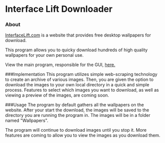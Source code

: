 # Interface Lift Downloader

### About
[InterfaceLift.com](https://interfacelift.com/wallpaper/downloads/date/any/) is a website that provides free desktop wallpapers for download.

This program allows you to quicky download hundreds of high quality wallpapers for your own personal use.

View the main program, responsible for the GUI,  [here.](https://github.com/KevinRamsunder/interfacelift-downloader/blob/master/src/GUI/InterfaceLiftDownloader.java)

###Implementation
This program utilizes simple web-scraping technology to create an archive of various images. Then, you are given the option to download the images to your own local directory in a quick and simple process. Features to select which images you want to download, as well as viewing a preview of the images, are coming soon.

###Usage
The program by default gathers all the wallpapers on the website. After your start the download, the images will be saved to the directory you are running the program in. The images will be in a folder named "Wallpapers". 

The program will continue to download images until you stop it. More features are coming to allow you to view the images as you download them.
